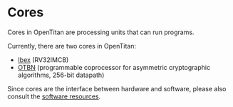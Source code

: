 # Cores

Cores in OpenTitan are processing units that can run programs.

Currently, there are two cores in OpenTitan:
* [Ibex](../ip/rv_core_ibex/README.md) (RV32IMCB)
* [OTBN](../ip/otbn/README.md) (programmable coprocessor for asymmetric cryptographic algorithms, 256-bit datapath)

Since cores are the interface between hardware and software, please also consult the [software resources](../../sw/README.md).
